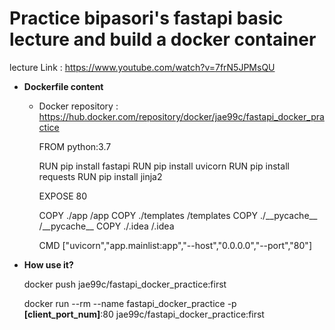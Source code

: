 # Practice bipasori's fastapi basic lecture and build a docker container
lecture Link : https://www.youtube.com/watch?v=7frN5JPMsQU

* **Dockerfile content**

  * Docker repository : https://hub.docker.com/repository/docker/jae99c/fastapi_docker_practice

      FROM python:3.7

      RUN pip install fastapi
      RUN pip install uvicorn
      RUN pip install requests
      RUN pip install jinja2

      EXPOSE 80

      COPY ./app /app
      COPY ./templates /templates
      COPY ./\_\_pycache\_\_ /\_\_pycache\_\_
      COPY ./.idea /.idea

      CMD ["uvicorn","app.mainlist:app","--host","0.0.0.0","--port","80"]
  


* **How use it?**

  docker push jae99c/fastapi_docker_practice:first

  docker run --rm --name fastapi_docker_practice -p **[client_port_num]**:80 jae99c/fastapi_docker_practice:first

